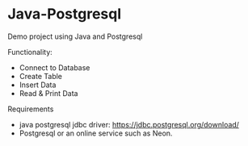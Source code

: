 # Java-Postgresql
Demo project using Java and Postgresql

Functionality:

- Connect to Database
- Create Table
- Insert Data
- Read & Print Data

Requirements
- java postgresql jdbc driver:  https://jdbc.postgresql.org/download/
- Postgresql or an online service such as Neon.
